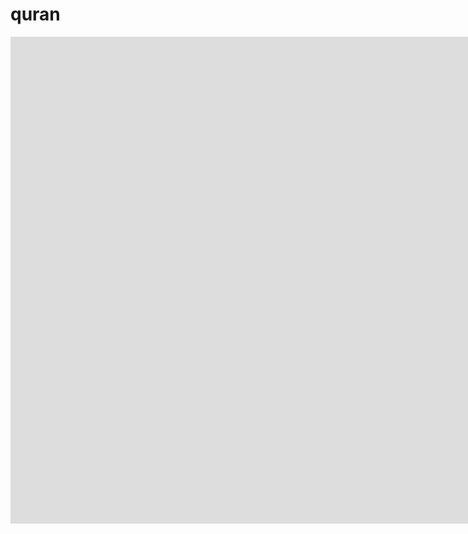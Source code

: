 # quran

<iframe width="1906" height="779" src="https://www.youtube.com/embed/SslWfI97lOs" frameborder="0" allow="accelerometer; autoplay; clipboard-write; encrypted-media; gyroscope; picture-in-picture" allowfullscreen></iframe>
